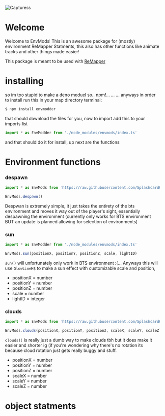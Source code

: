 ![Capturess](https://user-images.githubusercontent.com/111317032/188249287-a204e2f3-e3e6-414c-99dd-4445934e7112.PNG)
# Welcome
Welcome to EnvMods!  This is an awesome package for (mostly) environment ReMapper Statments, this also has other functions like animate tracks and other things made easier!  

This package is meant to be used with [ReMapper](https://github.com/Swifter1243/ReMapper)

# installing
so im too stupid to make a deno moduel so.. npm!... ... ... anyways in order to install run this in your map directory terminal:
```ts
$ npm install envmodder
```
that should download the files for you, now to import add this to your imports list
```ts
import * as EnvModder from './node_modules/envmods/index.ts'
```
and that should do it for install, up next are the functions

# Environment functions
### despawn
```ts
import * as EnvMods from 'https://raw.githubusercontent.com/Splashcard04/EnvMods/main/EnvMods/index.ts';

EnvMods.despawn()
```
Despwan is extremely simple, it just takes the entirety of the bts environment and moves it way out of the player's sight, essentially despawning the environment
(currently only works for BTS environment BUT an update is planned allowing for selection of environments)

### sun

```ts
import * as EnvModder from './node_modules/envmods/index.ts'

EnvMods.sun(positionX, positionY, positionZ, scale, lightID)
```

`sun()` will unfortunately only work in BTS environment :(... Anyways this will use `GlowLineH$` to make a sun effect with customizable scale and position, 
* positionX = number
* positionY = number
* positionZ = number
* scale = number
* lightID = integer

### clouds
```ts
import * as EnvMods from 'https://raw.githubusercontent.com/Splashcard04/EnvMods/main/EnvMods/index.ts';

EnvMods.clouds(positionX, positionY, positionZ, scaleX, scaleY, scaleZ)
```
`clouds()` is really just a dumb way to make clouds tbh but it does make it easier and shorter ig (if you're wondering why there's no rotation its because cloud rotation just gets really buggy and stuff.
* positionX = number
* positionY = number
* positionZ = number
* scaleX = number
* scaleY = number
* scaleZ = number

# object statments
